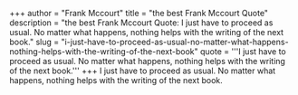 +++
author = "Frank Mccourt"
title = "the best Frank Mccourt Quote"
description = "the best Frank Mccourt Quote: I just have to proceed as usual. No matter what happens, nothing helps with the writing of the next book."
slug = "i-just-have-to-proceed-as-usual-no-matter-what-happens-nothing-helps-with-the-writing-of-the-next-book"
quote = '''I just have to proceed as usual. No matter what happens, nothing helps with the writing of the next book.'''
+++
I just have to proceed as usual. No matter what happens, nothing helps with the writing of the next book.
